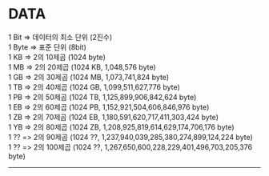 # DATA
1 Bit => 데이터의 최소 단위 (2진수)
<br>1 Byte => 표준 단위 (8bit)
<br>1 KB => 2의 10제곱 (1024 byte)
<br>1 MB => 2의 20제곱 (1024 KB, 1,048,576 byte)
<br>1 GB => 2의 30제곱 (1024 MB, 1,073,741,824 byte)
<br>1 TB => 2의 40제곱 (1024 GB, 1,099,511,627,776 byte)
<br>1 PB => 2의 50제곱 (1024 TB, 1,125,899,906,842,624 byte)
<br>1 EB => 2의 60제곱 (1024 PB, 1,152,921,504,606,846,976 byte)
<br>1 ZB => 2의 70제곱 (1024 EB, 1,180,591,620,717,411,303,424 byte)
<br>1 YB => 2의 80제곱 (1024 ZB, 1,208,925,819,614,629,174,706,176 byte)
<br>1 ?? => 2의 90제곱 (1024 ??, 1,237,940,039,285,380,274,899,124,224 byte)
<br>1 ?? => 2의 100제곱 (1024 ??, 1,267,650,600,228,229,401,496,703,205,376 byte)
<br><hr>
